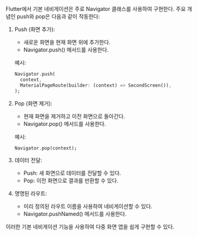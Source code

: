 Flutter에서 기본 네비게이션은 주로 Navigator 클래스를 사용하여 구현한다. 주요 개념인 push와 pop은 다음과 같이 작동한다:

1. Push (화면 추가):
   - 새로운 화면을 현재 화면 위에 추가한다.
   - Navigator.push() 메서드를 사용한다.

   예시:
   ```dart
   Navigator.push(
     context,
     MaterialPageRoute(builder: (context) => SecondScreen()),
   );
   ```

2. Pop (화면 제거):
   - 현재 화면을 제거하고 이전 화면으로 돌아간다.
   - Navigator.pop() 메서드를 사용한다.

   예시:
   ```dart
   Navigator.pop(context);
   ```

3. 데이터 전달:
   - Push: 새 화면으로 데이터를 전달할 수 있다.
   - Pop: 이전 화면으로 결과를 반환할 수 있다.

4. 명명된 라우트:
   - 미리 정의된 라우트 이름을 사용하여 네비게이션할 수 있다.
   - Navigator.pushNamed() 메서드를 사용한다.

이러한 기본 네비게이션 기능을 사용하여 다중 화면 앱을 쉽게 구현할 수 있다.